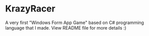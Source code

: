 # KrazyRacer
A very first "Windows Form App Game" based on C# programming language that I made. View README file for more details :)

